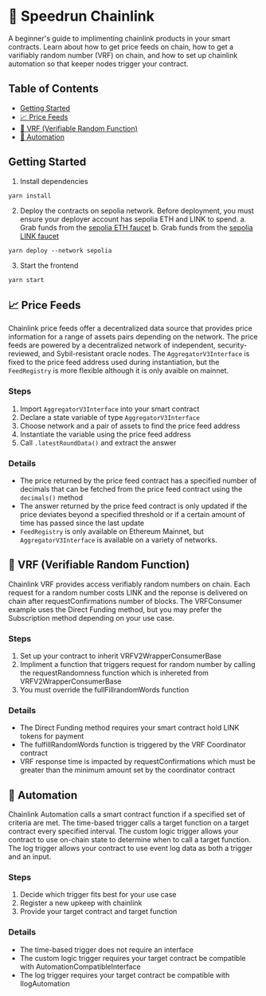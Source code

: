 # 🏃 Speedrun Chainlink

A beginner's guide to implimenting chainlink products in your smart contracts. Learn about how to get price feeds on chain, how to get a varifiably random number (VRF) on chain, and how to set up chainlink automation so that keeper nodes trigger your contract.

## Table of Contents

- [Getting Started](#getting-started)
- [📈 Price Feeds](#-price-feeds)
- [🎲 VRF (Verifiable Random Function)](#-vrf-verifiable-random-function)
- [🤖 Automation](#-automation)

## Getting Started

1. Install dependencies

```
yarn install
```

2. Deploy the contracts on sepolia network. Before deployment, you must ensure your deployer account has sepolia ETH and LINK to spend.
   a. Grab funds from the [sepolia ETH faucet](https://sepoliafaucet.com/)
   b. Grab funds from the [sepolia LINK faucet](https://faucets.chain.link/)

```
yarn deploy --network sepolia
```

3. Start the frontend

```
yarn start
```

## 📈 Price Feeds

Chainlink price feeds offer a decentralized data source that provides price information for a range of assets pairs depending on the network. The price feeds are powered by a decentralized network of independent, security-reviewed, and Sybil-resistant oracle nodes. The `AggregatorV3Interface` is fixed to the price feed address used during instantiation, but the `FeedRegistry` is more flexible although it is only avaible on mainnet.

### Steps

1. Import `AggregatorV3Interface` into your smart contract
2. Declare a state variable of type `AggregatorV3Interface`
3. Choose network and a pair of assets to find the price feed address
4. Instantiate the variable using the price feed address
5. Call `.latestRoundData()` and extract the answer

### Details

- The price returned by the price feed contract has a specified number of decimals that can be fetched from the price feed contract using the `decimals()` method
- The answer returned by the price feed contract is only updated if the price deviates beyond a specified threshold or if a certain amount of time has passed since the last update
- `FeedRegistry` is only available on Ethereum Mainnet, but `AggregatorV3Interface` is available on a variety of networks.

## 🎲 VRF (Verifiable Random Function)

Chainlink VRF provides access verifiably random numbers on chain. Each request for a random number costs LINK and the reponse is delivered on chain after requestConfirmations number of blocks. The VRFConsumer example uses the Direct Funding method, but you may prefer the Subscription method depending on your use case.

### Steps

1. Set up your contract to inherit VRFV2WrapperConsumerBase
2. Impliment a function that triggers request for random number by calling the requestRandomness function which is inhereted from VRFV2WrapperConsumerBase
3. You must override the fullFillrandomWords function

### Details

- The Direct Funding method requires your smart contract hold LINK tokens for payment
- The fulfillRandomWords function is triggered by the VRF Coordinator contract
- VRF response time is impacted by requestConfirmations which must be greater than the minimum amount set by the coordinator contract

## 🤖 Automation

Chainlink Automation calls a smart contract function if a specified set of criteria are met. The time-based trigger calls a target function on a target contract every specified interval. The custom logic trigger allows your contract to use on-chain state to determine when to call a target function. The log trigger allows your contract to use event log data as both a trigger and an input.

### Steps

1. Decide which trigger fits best for your use case
2. Register a new upkeep with chainlink
3. Provide your target contract and target function

### Details

- The time-based trigger does not require an interface
- The custom logic trigger requires your target contract be compatible with AutomationCompatibleInterface
- The log trigger requires your target contract be compatible with IlogAutomation
